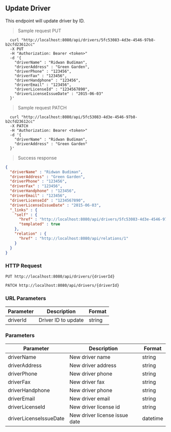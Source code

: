 ## Update Driver
This endpoint will update driver by ID.

> Sample request PUT

```shell
  curl "http://localhost:8080/api/drivers/5fc53083-4d3e-4546-97b8-b2cfd23612cc"
  -X PUT
  -H "Authorization: Bearer <token>"
  -d '{
    "driverName" : "Ridwan Budiman",
    "driverAddress" : "Green Garden",
    "driverPhone" : "123456",
    "driverFax" : "123456",
    "driverHandphone" : "123456",
    "driverEmail" : "123456",
    "driverLicenseId" : "1234567890",
    "driverLicenseIssueDate" : "2015-06-03"
  }'
```

> Sample request PATCH

```shell
  curl "http://localhost:8080/api/5fc53083-4d3e-4546-97b8-b2cfd23612cc"
  -X PATCH
  -H "Authorization: Bearer <token>"
  -d '{
    "driverName" : "Ridwan Budiman",
    "driverAddress" : "Green Garden"
  }'
```

> Success response

```json
{
  "driverName" : "Ridwan Budiman",
  "driverAddress" : "Green Garden",
  "driverPhone" : "123456",
  "driverFax" : "123456",
  "driverHandphone" : "123456",
  "driverEmail" : "123456",
  "driverLicenseId" : "1234567890",
  "driverLicenseIssueDate" : "2015-06-03",
  "_links" : {
    "self" : {
      "href" : "http://localhost:8080/api/drivers/5fc53083-4d3e-4546-97b8-b2cfd23612cc{?projection}",
      "templated" : true
    },
    "relation" : {
      "href" : "http://localhost:8080/api/relations/1"
    }
  }
}
```

### HTTP Request

`PUT http://localhost:8080/api/drivers/{driverId}`

`PATCH http://localhost:8080/api/drivers/{driverId}`

### URL Parameters

Parameter | Description | Format
--------- | ----------- | ---------
driverId | Driver ID to update | string

### Parameters

Parameter | Description | Format
--------- | ----------- | ---------
driverName | New driver name | string
driverAddress | New driver address | string
driverPhone | New driver phone | string
driverFax | New driver fax | string
driverHandphone | New driver phone | string
driverEmail | New driver email | string
driverLicenseId | New driver license id | string
driverLicenseIssueDate | New driver license issue date | datetime